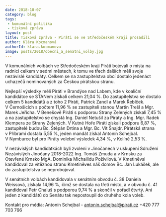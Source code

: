 ```yaml
---
date: 2018-10-07
category: blog
tags:
 - komunální politika
 - tisková zpráva
layout: post
title: Tisková zpráva - Piráti se ve Středočeském kraji prosadili
author: Klára Kocmanová
authorId: klara.kocmanova
image: posts/2018/obecni_a_senatni_volby.jpg
---
```

V komunálních volbách ve Středočeském kraji Piráti bojovali o místa na radnici celkem v sedmi městech, k tomu ve třech dalších měli svoje nezávislé kandidáty. Celkem se na zastupitelstva obcí dostalo jedenáct uchazečů nominovaných za Českou pirátskou stranu. 

Nejlepší výsledky měli Piráti v Brandýse nad Labem, kde v koaliční kandidátce se STANem získali celkem 21,04 %. Do zastupitelstva se dostalo celkem 5 kandidátů a z toho 2 Piráti, Patrick Zandl a Marek Řebíček. V Černošicích s počtem 11,96 % se zastupiteli stanou Martin Trešl a Mgr. Marek Jeřicha. V Benešově Piráti s podporou Strany Zelených získali 7,45 % a na zastupitelstvo se chystá Ing. Daniel Netušil za Piráty a Ing. Mgr. Radek Klempera ze Strany Zelených. V Kutné Hoře Piráti získali podporu 6,87 %, zastupitelé budou Bc. Štěpán Drtina a Mgr. Bc. Vít Šnajdr. Pirátská strana v Příbrami dostala 5,55 %, jeden mandát získal Antonín Schejbal. V Nymburce byl pro Piráty volební výsledek 4,34 %, v Kolíně 2,53 %. 

V nezávislých kandidátkách byli zvoleni v Jinočanech v uskupení Sdružení Nezávislých Jinočany 2018-2022 Ing. Tomáš Zmuda a v Krnsku za Otevřené Krnsko MgA. Dominika Michailidu Poživilová. V Kmetiněvsi kandidoval za vítěznou stranu Kmetiněves náš domov Bc. Jan Lukášek, ale do zastupitelstva se neprobojoval.

V senátních volbách kandidovala v senátním obvodu č. 38 Daniela Weissová, získala 14,96 %, čímž se dostala na třetí místo, a v obvodu č. 41 kandidoval Petr Chaluš s podporou 9,74 % a skončil v pořadí čtvrtý. Ani jeden z kandidátů do Senátu tak nepostoupil do druhého kola voleb.

Kontakt pro média: Antonín Schejbal - antonin.schejbal@pirati.cz +420 777 703 766


